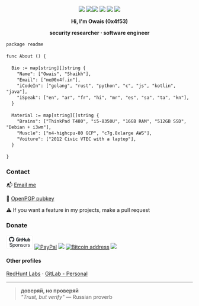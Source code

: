 <p align="center">
<img src="https://media.tenor.com/8PlnT9rtCScAAAAi/mew-pokemon.gif" width="75"/> <img src="https://i.pinimg.com/originals/e9/38/d1/e938d18fc07a3ffd16b4864ef2f1308f.gif" width="50"/><img src="https://66.media.tumblr.com/tumblr_ma4fsg8aDZ1rfjowdo1_500.gif" width="60"/> <img src="https://media.tenor.com/0GRl16naN8YAAAAj/pokemon-nintendo.gif" width="65"/> <img src="https://pa1.aminoapps.com/6191/1d2177e5d746c7c38a2d99ae1f25deb373874d86_00.gif" width="70"/> <img src="https://38.media.tumblr.com/94e9f3d457a2916b99fd0cecc0793039/tumblr_n9e0clg7821s3bc1no1_500.gif" width="70"/>
</p>

<p align="center">
  <b size="1">Hi, I'm Owais (0x4f53)</b>
</p>
<p align="center">
  <b>security researcher ⋅ software engineer</b>
</p>


```golang
package readme

func About () {

  Bio := map[string][]string {
    "Name": ["Owais", "Shaikh"],
    "Email": ["me@0x4f.in"],
    "iCodeIn": ["golang", "rust", "python", "c", "js", "kotlin", "java"],
    "iSpeak": ["en", "ar", "fr", "hi", "mr", "es", "sa", "ta", "kn"],
  }

  Material := map[string][]string {
    "Brains": ["ThinkPad T480", "i5-8350U", "16GB RAM", "512GB SSD", "Debian + i3wm"],
    "Muscle": ["n4-highcpu-80 GCP", "c7g.8xlarge AWS"],
    "Voiture": ["2012 Civic VTEC with a laptop"],
  }

}
```

### Contact
📬 [Email me](mailto:me@0x4f.in)

🔏 <a href="https://keys.openpgp.org/vks/v1/by-fingerprint/5B4877332829B7F48ABEC1CBCA2D14E0F9F73BA8">OpenPGP pubkey</a>

⚠️ If you want a feature in my projects, make a pull request

### Donate
<a href="https://github.com/sponsors/0x4f53/"><img src="https://raw.githubusercontent.com/0x4f53/0x4f53.github.io/master/assets/sponsors-badge.png" alt="GitHub Sponsors" width="72"/></a>
<a href="https://www.paypal.me/0x4f"><img src="https://www.childrenshopeindia.org/wp-content/uploads/2020/07/paypal-button-300x131-1.png" alt="PayPal" width="90"/></a>
<a href="https://buymeacoffee.com/0x4f"><img src="https://www.codehim.com/wp-content/uploads/2022/09/bmc-button.png" width="136"/></a>
<a href=bitcoin.md><img src="https://i.stack.imgur.com/m9uaE.png" alt="Bitcoin address" width="100"/></a>
<a href="https://raw.githubusercontent.com/0x4f53/0x4f53.github.io/master/assets/upi_code.png"><img src="https://developers.google.com/static/pay/api/images/brand-guidelines/google-pay-mark.png" width="75"/></a>
<!-- <a href="https://liberapay.com/0x4f53"><img src="https://raw.githubusercontent.com/aha999/DonateButtons/master/LiberaPay.png" width="200"/></a> -->

#### Other profiles
[RedHunt Labs](https://github.com/owais-redhunt) ⋅ [GitLab - Personal](https://gitlab.com/ThomasCat)

---

> <b>доверяй, но проверяй</b>
> <br/> _"Trust, but verify"_ — Russian proverb
